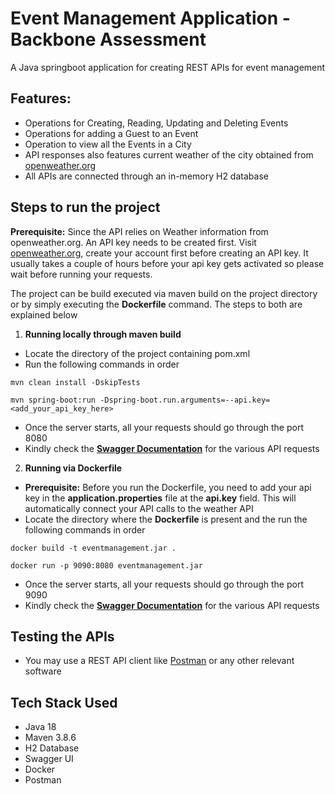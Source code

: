 # Event Management Application - Backbone Assessment
A Java springboot application for creating REST APIs for event management

## Features:
* Operations for Creating, Reading, Updating and Deleting Events
* Operations for adding a Guest to an Event
* Operation to view all the Events in a City
* API responses also features current weather of the city obtained from [openweather.org](https://openweathermap.org/)
* All APIs are connected through an in-memory H2 database

## Steps to run the project

**Prerequisite:** Since the API relies on Weather information from openweather.org. An API key needs to be created first.
Visit [openweather.org](https://openweathermap.org/), create your account first before creating an API key.
It usually takes a couple of hours before your api key gets activated so please wait before running your requests.

The project can be build executed via maven build on the project directory or by simply executing the **Dockerfile** command.
The steps to both are explained below

1. **Running locally through maven build**
* Locate the directory of the project containing pom.xml
* Run the following commands in order
``` shell
mvn clean install -DskipTests
```

```shell
mvn spring-boot:run -Dspring-boot.run.arguments=--api.key=<add_your_api_key_here>
```
* Once the server starts, all your requests should go through the port 8080
* Kindly check the **[Swagger Documentation](http://localhost:8080/swagger-ui.html/)** for the various API requests

2. **Running via Dockerfile**
* **Prerequisite:** Before you run the Dockerfile, you need to add your api key in the **application.properties** file at the **api.key** field. This will automatically connect your API calls to the weather API
* Locate the directory where the **Dockerfile** is present and the run the following commands in order
``` shell
docker build -t eventmanagement.jar .
```

``` shell
docker run -p 9090:8080 eventmanagement.jar
```
* Once the server starts, all your requests should go through the port 9090
* Kindly check the **[Swagger Documentation](http://localhost:9090/swagger-ui.html/)** for the various API requests 

## Testing the APIs
* You may use a REST API client like [Postman](https://www.postman.com/) or any other relevant software

## Tech Stack Used
* Java 18
* Maven 3.8.6
* H2 Database
* Swagger UI
* Docker
* Postman
